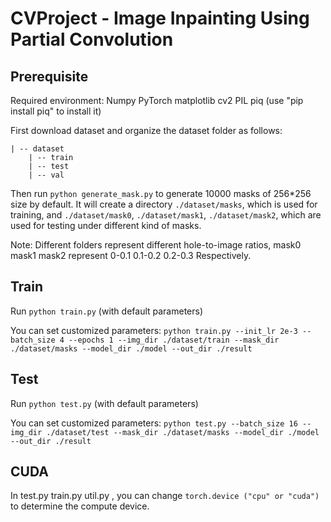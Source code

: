 # CVProject - Image Inpainting Using Partial Convolution

## Prerequisite

Required environment:
    Numpy
    PyTorch
    matplotlib
    cv2
    PIL
    piq (use "pip install piq" to install it)

First download dataset and organize the dataset folder as follows:
```
| -- dataset
    | -- train
    | -- test
    | -- val
```

Then run `python generate_mask.py` to generate 10000 masks of 256*256 size by default. It will create a directory `./dataset/masks`, which is used for training, and `./dataset/mask0`, `./dataset/mask1`, `./dataset/mask2`, which are used for testing under different kind of masks.

Note: Different folders represent different hole-to-image ratios, mask0 mask1 mask2 represent 0-0.1 0.1-0.2 0.2-0.3 Respectively.

## Train

Run `python train.py` (with default parameters)

You can set customized parameters: `python train.py --init_lr 2e-3 --batch_size 4 --epochs 1 --img_dir ./dataset/train --mask_dir ./dataset/masks --model_dir ./model --out_dir ./result`

## Test

Run `python test.py` (with default parameters)

You can set customized parameters: `python test.py --batch_size 16 --img_dir ./dataset/test --mask_dir ./dataset/masks --model_dir ./model --out_dir ./result`

## CUDA

In test.py train.py util.py , you can change `torch.device ("cpu" or "cuda")` to determine the compute device.
